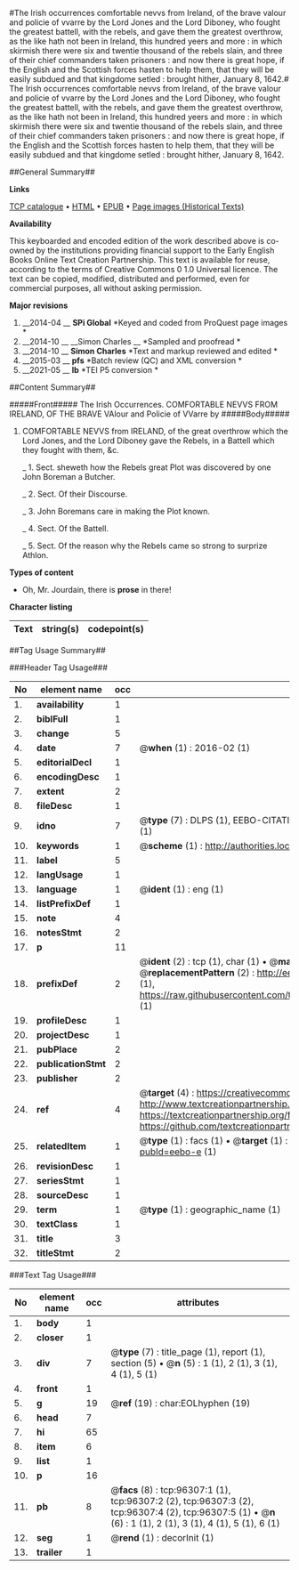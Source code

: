 #The Irish occurrences comfortable nevvs from Ireland, of the brave valour and policie of vvarre by the Lord Jones and the Lord Diboney, who fought the greatest battell, with the rebels, and gave them the greatest overthrow, as the like hath not been in Ireland, this hundred yeers and more : in which skirmish there were six and twentie thousand of the rebels slain, and three of their chief commanders taken prisoners : and now there is great hope, if the English and the Scottish forces hasten to help them, that they will be easily subdued and that kingdome setled : brought hither, January 8, 1642.#
The Irish occurrences comfortable nevvs from Ireland, of the brave valour and policie of vvarre by the Lord Jones and the Lord Diboney, who fought the greatest battell, with the rebels, and gave them the greatest overthrow, as the like hath not been in Ireland, this hundred yeers and more : in which skirmish there were six and twentie thousand of the rebels slain, and three of their chief commanders taken prisoners : and now there is great hope, if the English and the Scottish forces hasten to help them, that they will be easily subdued and that kingdome setled : brought hither, January 8, 1642.

##General Summary##

**Links**

[TCP catalogue](http://www.ota.ox.ac.uk/tcp/)  • 
[HTML](http://tei.it.ox.ac.uk/tcp/Texts-HTML/free/A45/A45780.html)  • 
[EPUB](http://tei.it.ox.ac.uk/tcp/Texts-EPUB/free/A45/A45780.epub) • 
[Page images (Historical Texts)](https://historicaltexts.jisc.ac.uk/eebo-12989375e)

**Availability**

This keyboarded and encoded edition of the work described above is co-owned by the
    institutions providing financial support to the Early English Books Online Text Creation
    Partnership. This text is available for reuse, according to the terms of  Creative Commons 0 1.0 Universal
    licence. The text can be copied, modified, distributed and performed, even for commercial
    purposes, all without asking permission.

**Major revisions**

1. __2014-04 __ __SPi Global__ *Keyed and coded from ProQuest page images *
1. __2014-10 __ __Simon Charles __ *Sampled and proofread *
1. __2014-10 __ __Simon Charles__ *Text and markup reviewed and edited *
1. __2015-03 __ __pfs__ *Batch review (QC) and XML conversion *
1. __2021-05 __ __lb__ *TEI P5 conversion *

##Content Summary##

#####Front#####
The Irish Occurrences. COMFORTABLE NEVVS FROM IRELAND, OF THE BRAVE VAlour and Policie of VVarre by 
#####Body#####

1. COMFORTABLE NEVVS from IRELAND, of the great overthrow which the Lord Jones, and the Lord Diboney gave the Rebels, in a Battell which they fought with them, &c.

    _ 1. Sect. sheweth how the Rebels great Plot was discovered by one John Boreman a Butcher.

    _ 2. Sect. Of their Discourse.

    _ 3. John Boremans care in making the Plot known.

    _ 4. Sect. Of the Battell.

    _ 5. Sect. Of the reason why the Rebels came so strong to surprize Athlon.

**Types of content**

  * Oh, Mr. Jourdain, there is **prose** in there!

**Character listing**


|Text|string(s)|codepoint(s)|
|---|---|---|

##Tag Usage Summary##

###Header Tag Usage###

|No|element name|occ|attributes|
|---|---|---|---|
|1.|__availability__|1||
|2.|__biblFull__|1||
|3.|__change__|5||
|4.|__date__|7| @__when__ (1) : 2016-02 (1)|
|5.|__editorialDecl__|1||
|6.|__encodingDesc__|1||
|7.|__extent__|2||
|8.|__fileDesc__|1||
|9.|__idno__|7| @__type__ (7) : DLPS (1), EEBO-CITATION (1), VID (1), EEBO-PROQUEST (1), STC (2), OCLC (1)|
|10.|__keywords__|1| @__scheme__ (1) : http://authorities.loc.gov/ (1)|
|11.|__label__|5||
|12.|__langUsage__|1||
|13.|__language__|1| @__ident__ (1) : eng (1)|
|14.|__listPrefixDef__|1||
|15.|__note__|4||
|16.|__notesStmt__|2||
|17.|__p__|11||
|18.|__prefixDef__|2| @__ident__ (2) : tcp (1), char (1)  •  @__matchPattern__ (2) : ([0-9\-]+):([0-9IVX]+) (1), (.+) (1)  •  @__replacementPattern__ (2) : http://eebo.chadwyck.com/downloadtiff?vid=$1&page=$2 (1), https://raw.githubusercontent.com/textcreationpartnership/Texts/master/tcpchars.xml#$1 (1)|
|19.|__profileDesc__|1||
|20.|__projectDesc__|1||
|21.|__pubPlace__|2||
|22.|__publicationStmt__|2||
|23.|__publisher__|2||
|24.|__ref__|4| @__target__ (4) : https://creativecommons.org/publicdomain/zero/1.0/ (1), http://www.textcreationpartnership.org/docs/. (1), https://textcreationpartnership.org/faq/#faq05 (1), https://github.com/textcreationpartnership (1)|
|25.|__relatedItem__|1| @__type__ (1) : facs (1)  •  @__target__ (1) : https://data.historicaltexts.jisc.ac.uk/view?pubId=eebo-e (1)|
|26.|__revisionDesc__|1||
|27.|__seriesStmt__|1||
|28.|__sourceDesc__|1||
|29.|__term__|1| @__type__ (1) : geographic_name (1)|
|30.|__textClass__|1||
|31.|__title__|3||
|32.|__titleStmt__|2||


###Text Tag Usage###

|No|element name|occ|attributes|
|---|---|---|---|
|1.|__body__|1||
|2.|__closer__|1||
|3.|__div__|7| @__type__ (7) : title_page (1), report (1), section (5)  •  @__n__ (5) : 1 (1), 2 (1), 3 (1), 4 (1), 5 (1)|
|4.|__front__|1||
|5.|__g__|19| @__ref__ (19) : char:EOLhyphen (19)|
|6.|__head__|7||
|7.|__hi__|65||
|8.|__item__|6||
|9.|__list__|1||
|10.|__p__|16||
|11.|__pb__|8| @__facs__ (8) : tcp:96307:1 (1), tcp:96307:2 (2), tcp:96307:3 (2), tcp:96307:4 (2), tcp:96307:5 (1)  •  @__n__ (6) : 1 (1), 2 (1), 3 (1), 4 (1), 5 (1), 6 (1)|
|12.|__seg__|1| @__rend__ (1) : decorInit (1)|
|13.|__trailer__|1||
